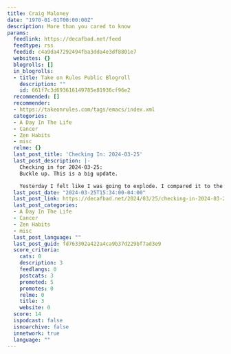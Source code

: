 ```yaml
---
title: Craig Maloney
date: "1970-01-01T00:00:00Z"
description: More than you cared to know
params:
  feedlink: https://decafbad.net/feed
  feedtype: rss
  feedid: c4a9da47292494fba3dda4e3df8801e7
  websites: {}
  blogrolls: []
  in_blogrolls:
  - title: Take on Rules Public Blogroll
    description: ""
    id: 661f7c3d693616149785e81936cf96e2
  recommended: []
  recommender:
  - https://takeonrules.com/tags/emacs/index.xml
  categories:
  - A Day In The Life
  - Cancer
  - Zen Habits
  - misc
  relme: {}
  last_post_title: 'Checking In: 2024-03-25'
  last_post_description: |-
    Checking in for 2024-03-25:
    Buckle up. This is a big update.

    Yesterday I felt like I was going to explode. I compared it to the video game "Dig Dug", which has been an interesting litmus test for
  last_post_date: "2024-03-25T15:34:00-04:00"
  last_post_link: https://decafbad.net/2024/03/25/checking-in-2024-03-25/
  last_post_categories:
  - A Day In The Life
  - Cancer
  - Zen Habits
  - misc
  last_post_language: ""
  last_post_guid: fd763302a422a4ca9b37d229bf7ad3e9
  score_criteria:
    cats: 0
    description: 3
    feedlangs: 0
    postcats: 3
    promoted: 5
    promotes: 0
    relme: 0
    title: 3
    website: 0
  score: 14
  ispodcast: false
  isnoarchive: false
  innetwork: true
  language: ""
---
```


